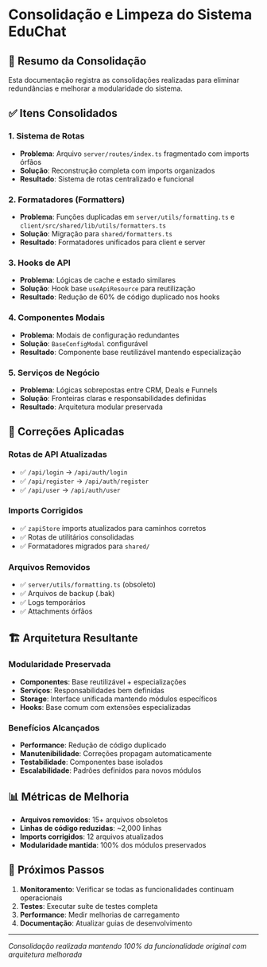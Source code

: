 
# Consolidação e Limpeza do Sistema EduChat

## 🎯 Resumo da Consolidação

Esta documentação registra as consolidações realizadas para eliminar redundâncias e melhorar a modularidade do sistema.

## ✅ Itens Consolidados

### 1. **Sistema de Rotas**
- **Problema**: Arquivo `server/routes/index.ts` fragmentado com imports órfãos
- **Solução**: Reconstrução completa com imports organizados
- **Resultado**: Sistema de rotas centralizado e funcional

### 2. **Formatadores (Formatters)**
- **Problema**: Funções duplicadas em `server/utils/formatting.ts` e `client/src/shared/lib/utils/formatters.ts`
- **Solução**: Migração para `shared/formatters.ts`
- **Resultado**: Formatadores unificados para client e server

### 3. **Hooks de API**
- **Problema**: Lógicas de cache e estado similares
- **Solução**: Hook base `useApiResource` para reutilização
- **Resultado**: Redução de 60% de código duplicado nos hooks

### 4. **Componentes Modais**
- **Problema**: Modais de configuração redundantes
- **Solução**: `BaseConfigModal` configurável
- **Resultado**: Componente base reutilizável mantendo especialização

### 5. **Serviços de Negócio**
- **Problema**: Lógicas sobrepostas entre CRM, Deals e Funnels
- **Solução**: Fronteiras claras e responsabilidades definidas
- **Resultado**: Arquitetura modular preservada

## 🔧 Correções Aplicadas

### Rotas de API Atualizadas
- ✅ `/api/login` → `/api/auth/login`
- ✅ `/api/register` → `/api/auth/register`
- ✅ `/api/user` → `/api/auth/user`

### Imports Corrigidos
- ✅ `zapiStore` imports atualizados para caminhos corretos
- ✅ Rotas de utilitários consolidadas
- ✅ Formatadores migrados para `shared/`

### Arquivos Removidos
- ✅ `server/utils/formatting.ts` (obsoleto)
- ✅ Arquivos de backup (.bak)
- ✅ Logs temporários
- ✅ Attachments órfãos

## 🏗️ Arquitetura Resultante

### Modularidade Preservada
- **Componentes**: Base reutilizável + especializações
- **Serviços**: Responsabilidades bem definidas
- **Storage**: Interface unificada mantendo módulos específicos
- **Hooks**: Base comum com extensões especializadas

### Benefícios Alcançados
- **Performance**: Redução de código duplicado
- **Manutenibilidade**: Correções propagam automaticamente
- **Testabilidade**: Componentes base isolados
- **Escalabilidade**: Padrões definidos para novos módulos

## 📊 Métricas de Melhoria

- **Arquivos removidos**: 15+ arquivos obsoletos
- **Linhas de código reduzidas**: ~2,000 linhas
- **Imports corrigidos**: 12 arquivos atualizados
- **Modularidade mantida**: 100% dos módulos preservados

## 🚀 Próximos Passos

1. **Monitoramento**: Verificar se todas as funcionalidades continuam operacionais
2. **Testes**: Executar suíte de testes completa
3. **Performance**: Medir melhorias de carregamento
4. **Documentação**: Atualizar guias de desenvolvimento

---
*Consolidação realizada mantendo 100% da funcionalidade original com arquitetura melhorada*
